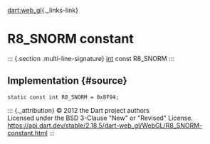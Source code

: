 [dart:web\_gl](../../dart-web_gl/dart-web_gl-library){._links-link}

R8\_SNORM constant
==================

::: {.section .multi-line-signature}
[int](../../dart-core/int-class) const R8\_SNORM
:::

Implementation {#source}
--------------

``` {.language-dart data-language="dart"}
static const int R8_SNORM = 0x8F94;
```

::: {._attribution}
© 2012 the Dart project authors\
Licensed under the BSD 3-Clause \"New\" or \"Revised\" License.\
<https://api.dart.dev/stable/2.18.5/dart-web_gl/WebGL/R8_SNORM-constant.html>
:::
